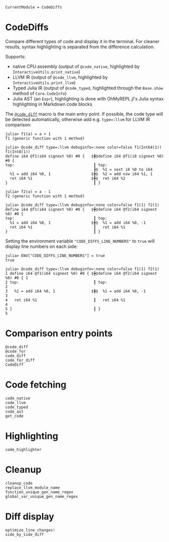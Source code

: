 ```@meta
CurrentModule = CodeDiffs
```

# CodeDiffs

Compare different types of code and display it in the terminal.
For cleaner results, syntax highlighting is separated from the difference calculation.

Supports:
 - native CPU assembly (output of `@code_native`, highlighted by `InteractiveUtils.print_native`)
 - LLVM IR (output of `@code_llvm`, highlighted by `InteractiveUtils.print_llvm`)
 - Typed Julia IR (output of `@code_typed`, highlighted through the `Base.show` method of `Core.CodeInfo`)
 - Julia AST (an `Expr`), highlighting is done with OhMyREPL.jl's Julia syntax highlighting in Markdown code blocks

The [`@code_diff`](@ref) macro is the main entry point. If possible, the code type will be
detected automatically, otherwise add e.g. `type=:llvm` for LLVM IR comparison:

```jldoctest f1_vs_f2; setup=:(using CodeDiffs)
julia> f1(a) = a + 1
f1 (generic function with 1 method)

julia> @code_diff type=:llvm debuginfo=:none color=false f1(Int64(1)) f1(Int8(1))
define i64 @f1(i64 signext %0) #0 {   ⟪╋⟫define i64 @f1(i8 signext %0) #0 {
top:                                   ┃ top:
                                       ┣⟫  %1 = sext i8 %0 to i64
  %1 = add i64 %0, 1                  ⟪╋⟫  %2 = add nsw i64 %1, 1
  ret i64 %1                          ⟪╋⟫  ret i64 %2
}                                      ┃ }

julia> f2(a) = a - 1
f2 (generic function with 1 method)

julia> @code_diff type=:llvm debuginfo=:none color=false f1(1) f2(1)
define i64 @f1(i64 signext %0) #0 {   ⟪╋⟫define i64 @f2(i64 signext %0) #0 {
top:                                   ┃ top:
  %1 = add i64 %0, 1                  ⟪╋⟫  %1 = add i64 %0, -1
  ret i64 %1                           ┃   ret i64 %1
}                                      ┃ }
```

Setting the environment variable `"CODE_DIFFS_LINE_NUMBERS"` to `true` will display line
numbers on each side:

```jldoctest f1_vs_f2
julia> ENV["CODE_DIFFS_LINE_NUMBERS"] = true
true

julia> @code_diff type=:llvm debuginfo=:none color=false f1(1) f2(1)
1 define i64 @f1(i64 signext %0) #0 { ⟪╋⟫define i64 @f2(i64 signext %0) #0 { 1
2 top:                                 ┃ top:                                2
3   %1 = add i64 %0, 1                ⟪╋⟫  %1 = add i64 %0, -1               3
4   ret i64 %1                         ┃   ret i64 %1                        4
5 }                                    ┃ }                                   5
```

# Comparison entry points

```@docs
@code_diff
@code_for
code_diff
code_for_diff
CodeDiff
```

# Code fetching

```@docs
code_native
code_llvm
code_typed
code_ast
get_code
```

# Highlighting

```@docs
code_highlighter
```

# Cleanup

```@docs
cleanup_code
replace_llvm_module_name
function_unique_gen_name_regex
global_var_unique_gen_name_regex
```

# Diff display

```@docs
optimize_line_changes!
side_by_side_diff
```
